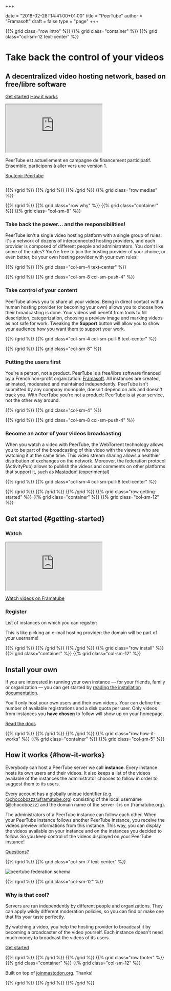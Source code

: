+++

date = "2018-02-28T14:41:00+01:00"
title = "PeerTube"
author = "Framasoft"
draft = false
type = "page"
+++

{{% grid class="row intro" %}}
{{% grid class="container" %}}
{{% grid class="col-sm-12 text-center" %}}

# Take back the control of your videos
## A decentralized video hosting network, based on free/libre software

[Get started](#getting-started) [How it works](#how-it-works)

<div class="col-md-5 well col-md-push-7">
  <div class="embed-responsive embed-responsive-16by9">
    <iframe class="embed-responsive-item" allowfullscreen
      src="https://framatube.org/videos/embed/f78a97f8-a142-4ce1-a5bd-154bf9386504"></iframe>
  </div>
  <p class="text-left">PeerTube est actuellement en campagne de financement participatif.
  Ensemble, participons à aller vers une version 1.</p>
  <p><a class="button" href="#kisskissbankbank">Soutenir Peertube</a></p>
</div>
<div class="col-md-7 col-md-pull-5">
  <img src="/notebook.jpg" class="img-responsive" alt="" />
</div>

{{% /grid %}}
{{% /grid %}}
{{% /grid %}}
{{% grid class="row medias" %}}

<!---
{{% grid class="container" %}}
{{% grid class="col-sm-12 text-center" %}}

### As seen on

- [![Le Figaro](/le_figaro_nb.png)](#media1)
- [![L’Humanité](/l_humanite_nb.png)](#media2)
- [![Libération](/liberation_nb.png)](#media3)
- [![NextInpact](/next_inpact_nb.png)](#media4)

{{% /grid %}}
{{% /grid %}}
-->

{{% /grid %}}
{{% grid class="row why" %}}
{{% grid class="container" %}}
{{% grid class="col-sm-8" %}}

### Take back the power… and the responsibilities!

PeerTube isn't a single video hosting platform with a single group of rules:
it's a network of dozens of interconnected hosting providers, and each provider is composed
of different people and administrators. You don't like some of the rules?
You're free to join the hosting provider of your choice, or even better,
be your own hosting provider with your own rules!

{{% /grid %}}
{{% grid class="col-sm-4 text-center" %}}

<i class="fa fa-globe fa-5x" aria-hidden="true"></i>

{{% /grid %}}
{{% grid class="col-sm-8 col-sm-push-4" %}}

### Take control of your content

PeerTube allows you to share all your videos. Being in direct contact with a human hosting provider (or becoming your own) allows you to choose how their broadcasting is done.
Your videos will benefit from tools to fill description, categorization, choosing a preview image and marking videos as not safe for work.
Tweaking the **Support** button will allow you to show your audience how you want them to support your work.

{{% /grid %}}
{{% grid class="col-sm-4 col-sm-pull-8 text-center" %}}

<i class="fa fa-comment fa-5x" aria-hidden="true"></i>

{{% /grid %}}
{{% grid class="col-sm-8" %}}

### Putting the users first

You're a person, not a product. PeerTube is a free/libre software
financed by a French non-profit organization: [Framasoft](https://soutenir.framasoft.org/association).
All instances are created, animated, moderated and maintained independently.
PeerTube isn't submitted by any company monopole, doesn't depend on ads and doesn't track you.
With PeerTube you're not a product:
PeerTube is at your service, not the other way around.

{{% /grid %}}
{{% grid class="col-sm-4" %}}

<i class="fa fa-group fa-5x" aria-hidden="true"></i>

{{% /grid %}}
{{% grid class="col-sm-8 col-sm-push-4" %}}

### Become an actor of your videos broadcasting

When you watch a video with PeerTube, the WebTorrent technology
allows you to be part of the broadcasting of this video with the viewers who
are watching it at the same time.
This video stream sharing allows a healthier distribution of exchanges on the network.
Moreover, the federation protocol (ActivityPub) allows to publish the videos and comments on other platforms that support it, such as [Mastodon](https://joinmastodon.org)! (experimental)

{{% /grid %}}
{{% grid class="col-sm-4 col-sm-pull-8 text-center" %}}

<i class="fa fa-fire fa-5x" aria-hidden="true"></i>

{{% /grid %}}
{{% /grid %}}
{{% /grid %}}
{{% grid class="row getting-started" %}}
{{% grid class="container" %}}
{{% grid class="col-sm-12" %}}

## Get started {#getting-started}

### Watch

<div class="embed-responsive embed-responsive-16by9">
  <iframe class="embed-responsive-item" src="https://framatube.org/videos/embed/a8ea95b8-0396-49a6-8f30-e25e25fb2828" allowfullscreen></iframe>
</div>

[Watch videos on Framatube](https://framatube.org)

### Register

List of instances on which you can register:

<div id="instances-list" class="list-group"></div>

<div id="instances-list-error" class="alert alert-danger" style="display: none">We are sorry, but we failed to fetch the list of available instances. Please try again later.</div>

<div class="alert alert-info">This is like picking an e-mail hosting provider: the domain will be part of your username!</div>

{{% /grid %}}
{{% /grid %}}
{{% /grid %}}
{{% grid class="row install" %}}
{{% grid class="container" %}}
{{% grid class="col-sm-12" %}}

## Install your own

If you are interested in running your own instance — for your friends,
family or organization — you can get started by [reading the installation
documentation](https://github.com/Chocobozzz/PeerTube/blob/develop/support/doc/production.md).

You'll only host your own users and their own videos.
Your can define the number of available registrations and a disk quota per user. Only videos from instances you **have chosen** to follow will show up on your homepage.

<a href="https://github.com/Chocobozzz/PeerTube/#production" target="_blank">Read the docs</a>

{{% /grid %}}
{{% /grid %}}
{{% /grid %}}
{{% grid class="row how-it-works" %}}
{{% grid class="container" %}}
{{% grid class="col-sm-5" %}}

## How it works {#how-it-works}

Everybody can host a PeerTube server we call **instance**.
Every instance hosts its own users and their videos.
It also keeps a list of the videos available of the instances
the administrator chooses to follow in order to suggest them to its users.

Every account has a globally unique identifier (e.g. @chocobozzz@framatube.org) consisting of the local username (@chocobozzz) and the domain name of the server it is on (framatube.org).

The administrators of a PeerTube instance can follow each other.
When your PeerTube instance follows another PeerTube instance, you receive
the videos preview informations from this instance. This way, you can display
the videos available on your instance and on the instances you decided to follow.
So you keep control of the videos displayed on your PeerTube instance!

[Questions?](/en/faq)

{{% /grid %}}
{{% grid class="col-sm-7 text-center" %}}

![peertube federation schema](/pt-p2p.png)

{{% /grid %}}
{{% grid class="col-sm-12" %}}

### Why is that cool?

Servers are run independently by different people and organizations.
They can apply wildly different moderation policies, so you can find or
make one that fits your taste perfectly.

By watching a video, you help the hosting provider to broadcast it by becoming
a broadcaster of the video yourself. Each instance doesn't need much money to broadcast
the videos of its users.

[Get started](#getting-started)

{{% /grid %}}
{{% /grid %}}
{{% /grid %}}
{{% grid class="row footer" %}}
{{% grid class="container" %}}
{{% grid class="col-sm-12" %}}

Built on top of <a href="https://joinmastodon.org" target="_blank">joinmastodon.org</a>. Thanks!

{{% /grid %}}
{{% /grid %}}
{{% /grid %}}
<p>
